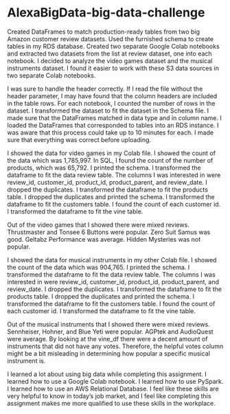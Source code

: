 # AlexaBigData-big-data-challenge
Created DataFrames to match production-ready tables from two big Amazon customer review datasets. Used the furnished schema to create tables in my RDS database. Created two separate Google Colab notebooks and extracted two datasets from the list at review dataset, one into each notebook. I decided to analyze the video games dataset and the musical instruments dataset. I found it easier to work with these S3 data sources in two separate Colab notebooks.

I was sure to handle the header correctly. If I read the file without the header parameter, I may have found that the column headers are included in the table rows. For each notebook, I counted the number of rows in the dataset. I transformed the dataset to fit the dataset in the Schema file. I made sure that the DataFrames matched in data type and in column name. I loaded the DataFrames that corresponded to tables into an RDS instance. I was aware that this process could take up to 10 minutes for each. I made sure that everything was correct before uploading.

I showed the data for video games in my Colab file. I showed the count of the data which was 1,785,997. In SQL, I found the count of the number of products, which was 65,792. I printed the schema. I transformed the dataframe to fit the data review table. The columns I was interested in were review_id, customer_id, product_id, product_parent, and review_date. I dropped the duplicates. I transformed the dataframe to fit the products table. I dropped the duplicates and printed the schema. I transformed the dataframe to fit the customers table. I found the count of each customer id. I transformed the dataframe to fit the vine table. 
	
Out of the video games that I showed there were mixed reviews. Thrustmaster and Tonsee 6 Buttons were popular. Zero Suit Samus was good. Geltabz Performance was average. Hidden Mysteries was not popular. 

I showed the data for musical instruments in my other Colab file. I showed the count of the data which was 904,765. I printed the schema. I transformed the dataframe to fit the data review table. The columns I was interested in were review_id, customer_id, product_id, product_parent, and review_date. I dropped the duplicates. I transformed the dataframe to fit the products table. I dropped the duplicates and printed the schema. I transformed the dataframe to fit the customers table. I found the count of each customer id. I transformed the dataframe to fit the vine table.

Out of the musical instruments that I showed there were mixed reviews. Sennheiser, Hohner, and Blue Yeti were popular. AGPtek and AudioQuest were average. By looking at the vine_df there were a decent amount of instruments that did not have any votes. Therefore, the helpful votes column might be a bit misleading in determining how popular a specific musical instrument is. 

I learned a lot about using big data while completing this assignment. I learned how to use a Google Colab notebook. I learned how to use PySpark. I learned how to use an AWS Relational Database. I feel like these skills are very helpful to know in today’s job market, and I feel like completing this assignment makes me more qualified to use these skills in the workplace. 






